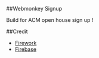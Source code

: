 ##Webmonkey Signup

Build for ACM open house sign up ! 

##Credit 
* [Firework](https://github.com/paullewis/Fireworks)
* [Firebase](https://www.firebase.com/)
